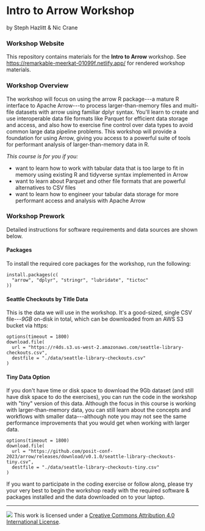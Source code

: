 # Intro to Arrow Workshop

by Steph Hazlitt & Nic Crane


### Workshop Website

This repository contains materials for the **Intro to Arrow** workshop. See https://remarkable-meerkat-01099f.netlify.app/ for rendered workshop materials.

### Workshop Overview

The workshop will focus on using the arrow R package---a mature R interface to Apache Arrow---to process larger-than-memory files and multi-file datasets with arrow using familiar dplyr syntax. You'll learn to create and use interoperable data file formats like Parquet for efficient data storage and access, and also how to exercise fine control over data types to avoid common large data pipeline problems. This workshop will provide a foundation for using Arrow, giving you access to a powerful suite of tools for performant analysis of larger-than-memory data in R.

*This course is for you if you:*

-   want to learn how to work with tabular data that is too large to fit in memory using existing R and tidyverse syntax implemented in Arrow
-   want to learn about Parquet and other file formats that are powerful alternatives to CSV files
-   want to learn how to engineer your tabular data storage for more performant access and analysis with Apache Arrow

### Workshop Prework

Detailed instructions for software requirements and data sources are shown below.

#### Packages

To install the required core packages for the workshop, run the following:

```{r}
install.packages(c(
  "arrow", "dplyr", "stringr", "lubridate", "tictoc"
))
```
#### Seattle Checkouts by Title Data

This is the data we will use in the workshop. It's a good-sized, single CSV file---*9GB* on-disk in total, which can be downloaded from an AWS S3 bucket via https:

```{r}
options(timeout = 1800)
download.file(
  url = "https://r4ds.s3.us-west-2.amazonaws.com/seattle-library-checkouts.csv",
  destfile = "./data/seattle-library-checkouts.csv"
)
```

#### Tiny Data Option

If you don't have time or disk space to download the 9Gb dataset (and still have disk space to do the exercises), you can run the code in the workshop with "tiny" version of this data. Although the focus in this course is working with larger-than-memory data, you can still learn about the concepts and workflows with smaller data---although note you may not see the same performance improvements that you would get when working with larger data.

```{r}
options(timeout = 1800)
download.file(
  url = "https://github.com/posit-conf-2023/arrow/releases/download/v0.1.0/seattle-library-checkouts-tiny.csv",
  destfile = "./data/seattle-library-checkouts-tiny.csv"
)
```

If you want to participate in the coding exercise or follow along, please try your very best to begin the workshop ready with the required software & packages installed and the data downloaded on to your laptop.

------------------------------------------------------------------------

![](https://i.creativecommons.org/l/by/4.0/88x31.png) This work is licensed under a [Creative Commons Attribution 4.0 International License](https://creativecommons.org/licenses/by/4.0/).

